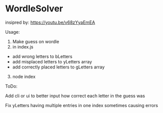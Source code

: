 # WordleSolver
insipred by: https://youtu.be/v68zYyaEmEA

Usage:
1. Make guess on wordle
2. in index.js 
  - add wrong letters to bLetters
  - add misplaced letters to yLetters array
  - add correctly placed letters to gLetters array
3. node index 

ToDo:
 
Add cli or ui to better input how correct each letter in the guess was

Fix yLetters having multiple entries in one index sometimes causing errors

